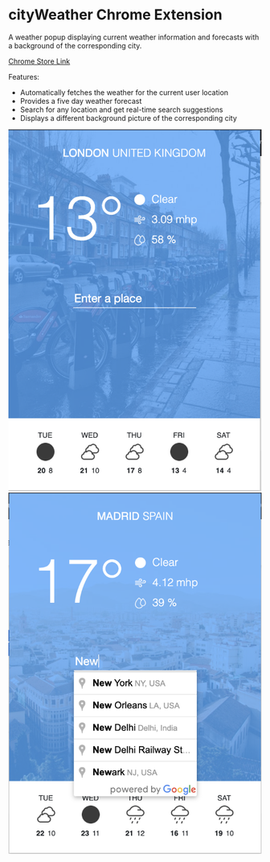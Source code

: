 # cityWeather Chrome Extension  
A weather popup displaying current weather information and forecasts with a background of the corresponding city.

[Chrome Store Link](https://chrome.google.com/webstore/detail/cityweather/mpklpgpjnabignpgfefnbhfglgodmabp)

Features:
* Automatically fetches the weather for the current user location
* Provides a five day weather forecast
* Search for any location and get real-time search suggestions 
* Displays a different background picture of the corresponding city 

![alt text](./imgs/demo1.png)
![alt text](./imgs/demo2.png)
